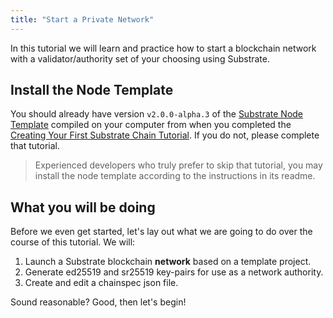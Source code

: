 ```yaml
---
title: "Start a Private Network"
---
```


In this tutorial we will learn and practice how to start a blockchain network with a validator/authority set of your choosing using Substrate.

## Install the Node Template

You should already have version `v2.0.0-alpha.3` of the [Substrate Node
Template](https://github.com/substrate-developer-hub/substrate-node-template) compiled on your
computer from when you completed the [Creating Your First Substrate Chain
Tutorial](tutorials/creating-your-first-substrate-chain/index.md). If you do not, please complete that
tutorial.

> Experienced developers who truly prefer to skip that tutorial, you may install the node template according to the instructions in its readme.

## What you will be doing

Before we even get started, let's lay out what we are going to do over the course of this tutorial.
We will:

1. Launch a Substrate blockchain **network** based on a template project.
3. Generate ed25519 and sr25519 key-pairs for use as a network authority.
4. Create and edit a chainspec json file.

Sound reasonable? Good, then let's begin!
